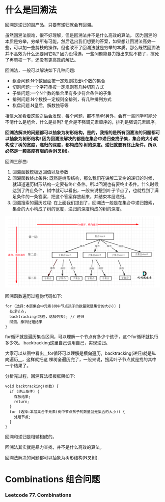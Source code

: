 # 什么是回溯法

回溯是递归的副产品，只要有递归就会有回溯。

虽然回溯法很难，很不好理解，但是回溯法并不是什么高效的算法。 因为回溯的本质是穷举，穷举所有可能，然后选出我们想要的答案，如果想让回溯法高效一些，可以加一些剪枝的操作，但也改不了回溯法就是穷举的本质。那么既然回溯法并不高效为什么还要用它呢? 因为没得选，一些问题能暴力搜出来就不错了，撑死了再剪枝一下，还没有更高效的解法。

回溯法，一般可以解决如下几种问题:  
* 组合问题:N个数里面按一定规则找出k个数的集合   
* 切割问题:一个字符串按一定规则有几种切割方式   
* 子集问题:一个N个数的集合里有多少符合条件的子集   
* 排列问题:N个数按一定规则全排列，有几种排列方式   
* 棋盘问题:N皇后，解数独等等  

相信大家看着这些之后会发现，每个问题，都不简单!另外，会有一些同学可能分不清什么是组合，什么是排列? 组合是不强调元素顺序的，排列是强调元素顺序。

__回溯法解决的问题都可以抽象为树形结构，是的，我指的是所有回溯法的问题都可以抽象为树形结构! 因为回溯法解决的都是在集合中递归查找子集，集合的大小就构成了树的宽度，递归的深度，都构成的 树的深度。递归就要有终止条件，所以必然是一颗高度有限的树(N叉树)。__

回溯三部曲: 
1. 回溯函数模板返回值以及参数  
2. 回溯函数终止条件: 既然是树形结构，那么我们在讲解二叉树的递归的时候，就知道遍历树形结构一定要有终止条件。所以回溯也有要终止条件。什么时候达到了终止条件，树中就可以看出，一般来说搜到叶子节点了，也就找到了满足条件的一条答案，把这个答案存放起来，并结束本层递归。
3. 回溯搜索的遍历过程: 在上面我们提到了，回溯法一般是在集合中递归搜索，集合的大小构成了树的宽度，递归的深度构成的树的深度。

<img src="https://github.com/Lelouch-Lamperouge-Code-Geass/LeetCode/blob/master/Problems%20arranged%20by%20algorithm/Figures/%E5%9B%9E%E6%BA%AF%E6%B3%95%20-%20%E6%A0%91.png">

回溯函数遍历过程伪代码如下:

```
for (选择:本层集合中元素(树中节点孩子的数量就是集合的大小)) { 
  处理节点;
  backtracking(路径，选择列表); // 递归
  回溯，撤销处理结果
}
```

for循环就是遍历集合区间，可以理解一个节点有多少个孩子，这个for循环就执行多少次。 backtracking这里自己调用自己，实现递归。

大家可以从图中看出__for循环可以理解是横向遍历，backtracking(递归)就是纵向遍历__，这样就把这 棵树全遍历完了，一般来说，搜索叶子节点就是找的其中一个结果了。

分析完过程，回溯算法模板框架如下:

```
void backtracking(参数) { 
  if (终止条件) {
    存放结果;
    return; 
  }
  for (选择:本层集合中元素(树中节点孩子的数量就是集合的大小)) { 
    处理节点;
  } 
}
```

回溯和递归是相辅相成的。

回溯法其实就是暴力查找，并不是什么高效的算法。

回溯法解决的问题都可以抽象为树形结构(N叉树).

# Combinations 组合问题

### Leetcode 77. Combinations

